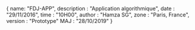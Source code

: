 {
  name: "FDJ-APP",
  description : "Application algorithmique",
  date : "29/11/2016",
  time : "10H00",
  author : "Hamza SG",
  zone : "Paris, France",
  version : "Prototype"
  MAJ : "28/10/2019"
}
